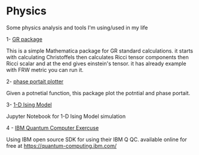# Physics
Some physics analysis and tools I'm using/used in my life

1-  [GR package](https://github.com/MohamedElashri/Physics/blob/master/GR.nb)

This is a simple Mathematica package for GR standard calculations. it starts with calculating Christoffels then calculates Ricci tensor components then Ricci scalar and at the end gives einstein's tensor. 
it has already example with FRW metric you can run it.

2-  [phase portait plotter](https://github.com/MohamedElashri/Physics/blob/master/phase%20portait.m)

Given a potnetial function, this package plot the potntial and phase portait. 

3-  [1-D Ising Model](https://github.com/MohamedElashri/Physics/blob/master/Ising%20model.ipynb)

Jupyter Notebook for 1-D Ising Model simulation


4 - [IBM Quantum Computer Exercuse](https://github.com/MohamedElashri/Physics/blob/master/IBM%20Quantum%20Computer%20exercise.ipynb)

Using IBM open source SDK for using their IBM Q QC. available online for free at https://quantum-computing.ibm.com/
